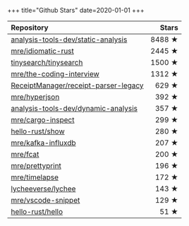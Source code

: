 +++
title="Github Stars"
date=2020-01-01
+++

| Repository | Stars |
| :--------- | ----: |
| [analysis-tools-dev/static-analysis](https://github.com/analysis-tools-dev/static-analysis) | 8488 ★ |
| [mre/idiomatic-rust](https://github.com/mre/idiomatic-rust) | 2445 ★ |
| [tinysearch/tinysearch](https://github.com/tinysearch/tinysearch) | 1500 ★ |
| [mre/the-coding-interview](https://github.com/mre/the-coding-interview) | 1312 ★ |
| [ReceiptManager/receipt-parser-legacy](https://github.com/ReceiptManager/receipt-parser-legacy) | 629 ★ |
| [mre/hyperjson](https://github.com/mre/hyperjson) | 392 ★ |
| [analysis-tools-dev/dynamic-analysis](https://github.com/analysis-tools-dev/dynamic-analysis) | 357 ★ |
| [mre/cargo-inspect](https://github.com/mre/cargo-inspect) | 299 ★ |
| [hello-rust/show](https://github.com/hello-rust/show) | 280 ★ |
| [mre/kafka-influxdb](https://github.com/mre/kafka-influxdb) | 207 ★ |
| [mre/fcat](https://github.com/mre/fcat) | 200 ★ |
| [mre/prettyprint](https://github.com/mre/prettyprint) | 196 ★ |
| [mre/timelapse](https://github.com/mre/timelapse) | 172 ★ |
| [lycheeverse/lychee](https://github.com/lycheeverse/lychee) | 143 ★ |
| [mre/vscode-snippet](https://github.com/mre/vscode-snippet) | 129 ★ |
| [hello-rust/hello](https://github.com/hello-rust/hello) | 51 ★ |

